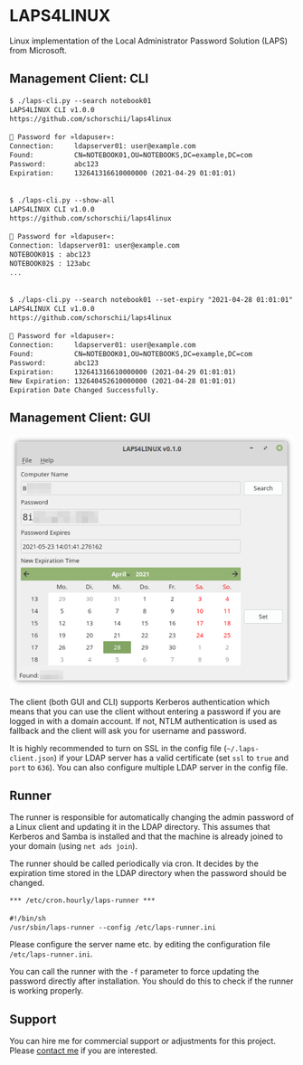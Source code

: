 # LAPS4LINUX
Linux implementation of the Local Administrator Password Solution (LAPS) from Microsoft.

## Management Client: CLI
```
$ ./laps-cli.py --search notebook01
LAPS4LINUX CLI v1.0.0
https://github.com/schorschii/laps4linux

🔑 Password for »ldapuser«:
Connection:     ldapserver01: user@example.com
Found:          CN=NOTEBOOK01,OU=NOTEBOOKS,DC=example,DC=com
Password:       abc123
Expiration:     132641316610000000 (2021-04-29 01:01:01)


$ ./laps-cli.py --show-all
LAPS4LINUX CLI v1.0.0
https://github.com/schorschii/laps4linux

🔑 Password for »ldapuser«:
Connection: ldapserver01: user@example.com
NOTEBOOK01$ : abc123
NOTEBOOK02$ : 123abc
...


$ ./laps-cli.py --search notebook01 --set-expiry "2021-04-28 01:01:01"
LAPS4LINUX CLI v1.0.0
https://github.com/schorschii/laps4linux

🔑 Password for »ldapuser«:
Connection:     ldapserver01: user@example.com
Found:          CN=NOTEBOOK01,OU=NOTEBOOKS,DC=example,DC=com
Password:       abc123
Expiration:     132641316610000000 (2021-04-29 01:01:01)
New Expiration: 132640452610000000 (2021-04-28 01:01:01)
Expiration Date Changed Successfully.
```

## Management Client: GUI
![screenshot](.github/screenshot.png)

The client (both GUI and CLI) supports Kerberos authentication which means that you can use the client without entering a password if you are logged in with a domain account. If not, NTLM authentication is used as fallback and the client will ask you for username and password.

It is highly recommended to turn on SSL in the config file (`~/.laps-client.json`) if your LDAP server has a valid certificate (set `ssl` to `true` and `port` to `636`). You can also configure multiple LDAP server in the config file.

## Runner
The runner is responsible for automatically changing the admin password of a Linux client and updating it in the LDAP directory. This assumes that Kerberos and Samba is installed and that the machine is already joined to your domain (using `net ads join`).

The runner should be called periodically via cron. It decides by the expiration time stored in the LDAP directory when the password should be changed.
```
*** /etc/cron.hourly/laps-runner ***

#!/bin/sh
/usr/sbin/laps-runner --config /etc/laps-runner.ini
```

Please configure the server name etc. by editing the configuration file `/etc/laps-runner.ini`.

You can call the runner with the `-f` parameter to force updating the password directly after installation. You should do this to check if the runner is working properly.

## Support
You can hire me for commercial support or adjustments for this project. Please [contact me](https://georg-sieber.de/?page=impressum) if you are interested.
